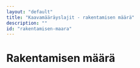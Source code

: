 ```yaml
---
layout: "default"
title: "Kaavamääräyslajit - rakentamisen määrä"
description: ""
id: "rakentamisen-maara"
---
```

# Rakentamisen määrä